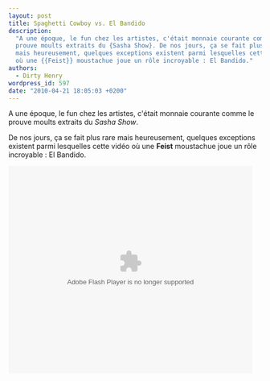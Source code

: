 ```yaml
---
layout: post
title: Spaghetti Cowboy vs. El Bandido
description:
  "A une époque, le fun chez les artistes, c'était monnaie courante comme le
  prouve moults extraits du {Sasha Show}. De nos jours, ça se fait plus rare
  mais heureusement, quelques exceptions existent parmi lesquelles cette vidéo
  où une {{Feist}} moustachue joue un rôle incroyable : El Bandido."
authors:
  - Dirty Henry
wordpress_id: 597
date: "2010-04-21 18:05:03 +0200"
---
```


A une époque, le fun chez les artistes, c'était monnaie courante comme le prouve
moults extraits du _Sasha Show_.

De nos jours, ça se fait plus rare mais heureusement, quelques exceptions
existent parmi lesquelles cette vidéo où une **Feist** moustachue joue un rôle
incroyable : El Bandido.

<object id="flashObj" width="486" height="412" classid="clsid:D27CDB6E-AE6D-11cf-96B8-444553540000" codebase="http://download.macromedia.com/pub/shockwave/cabs/flash/swflash.cab#version=9,0,47,0"><param name="movie" value="http://c.brightcove.com/services/viewer/federated_f9/23863821001?isVid=1" /><param name="bgcolor" value="#FFFFFF" /><param name="flashVars" value="videoId=74634932001&playerID=23863821001&domain=embed&dynamicStreaming=true" /><param name="base" value="http://admin.brightcove.com" /><param name="seamlesstabbing" value="false" /><param name="allowFullScreen" value="true" /><param name="swLiveConnect" value="true" /><param name="allowScriptAccess" value="always" /><embed src="http://c.brightcove.com/services/viewer/federated_f9/23863821001?isVid=1" bgcolor="#FFFFFF" flashVars="videoId=74634932001&playerID=23863821001&domain=embed&dynamicStreaming=true" base="http://admin.brightcove.com" name="flashObj" width="486" height="412" seamlesstabbing="false" type="application/x-shockwave-flash" allowFullScreen="true" swLiveConnect="true" allowScriptAccess="always" pluginspage="http://www.macromedia.com/shockwave/download/index.cgi?P1_Prod_Version=ShockwaveFlash"></embed></object>
